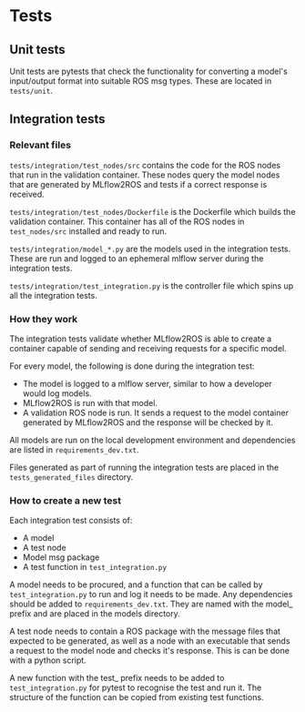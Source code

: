 # Tests

## Unit tests
Unit tests are pytests that check the functionality for converting a model's input/output format into suitable ROS msg types. These are located in `tests/unit`.

## Integration tests 

### Relevant files
`tests/integration/test_nodes/src` contains the code for the ROS nodes that run in the validation container. These nodes query the model nodes that are generated by MLflow2ROS and tests if a correct response is received. 

`tests/integration/test_nodes/Dockerfile` is the Dockerfile which builds the validation container. This container has all of the ROS nodes in `test_nodes/src` installed and ready to run.

`tests/integration/model_*.py` are the models used in the integration tests. These are run and logged to an ephemeral mlflow server during the integration tests. 

`tests/integration/test_integration.py` is the controller file which spins up all the integration tests.

### How they work
The integration tests validate whether MLflow2ROS is able to create a container capable of sending and receiving requests for a specific model.

For every model, the following is done during the integration test:
- The model is logged to a mlflow server, similar to how a developer would log models.
- MLflow2ROS is run with that model. 
- A validation ROS node is run. It sends a request to the model container generated by MLflow2ROS and the response will be checked by it.

All models are run on the local development environment and dependencies are listed in `requirements_dev.txt`.

Files generated as part of running the integration tests are placed in the `tests_generated_files` directory.

### How to create a new test
Each integration test consists of: 
- A model 
- A test node 
- Model msg package
- A test function in `test_integration.py`

A model needs to be procured, and a function that can be called by `test_integration.py` to run and log it needs to be made. Any dependencies should be added to `requirements_dev.txt`. They are named with the model_ prefix and are placed in the models directory.

A test node needs to contain a ROS package with the message files that expected to be generated, as well as a node with an executable that sends a request to the model node and checks it's response. This is can be done with a python script.

A new function with the test_ prefix needs to be added to `test_integration.py` for pytest to recognise the test and run it. The structure of the function can be copied from existing test functions. 
